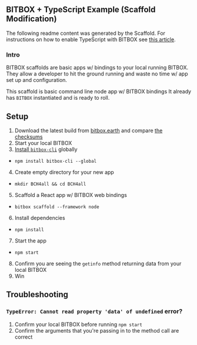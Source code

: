 ## BITBOX + TypeScript Example (Scaffold Modification)

The following readme content was generated by the Scaffold.  For instructions on how to enable TypeScript with BITBOX see [this article](https://docs.google.com/document/d/1BdHHO-EK9CzQQoaMVdvQyeNWUvL4c2vSjTlK_gw2MEU/edit).

### Intro

BITBOX scaffolds are basic apps w/ bindings to your local running BITBOX. They allow a developer to hit the ground running and waste no time w/ app set up and configuration.

This scaffold is basic command line node app w/ BITBOX bindings It already has `BITBOX` instantiated and is ready to roll.

## Setup

1. Download the latest build from [bitbox.earth](https://www.bitbox.earth/) and compare [the checksums](https://github.com/bigearth/keys-n-hashes)
2. Start your local BITBOX
3. [Install `bitbox-cli`](https://www.npmjs.com/package/bitbox-cli) globally
  * `npm install bitbox-cli --global`
4. Create empty directory for your new app
  * `mkdir BCH4all && cd BCH4all`
5. Scaffold a React app w/ BITBOX web bindings
  * `bitbox scaffold --framework node`
6. Install dependencies
  * `npm install`
7. Start the app
  * `npm start`
8. Confirm you are seeing the `getinfo` method returning data from your local BITBOX
9. Win

## Troubleshooting

### `TypeError: Cannot read property 'data' of undefined` error?

1. Confirm your local BITBOX before running `npm start`
2. Confirm the arguments that you're passing in to the method call are correct
